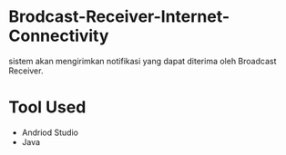 # Brodcast-Receiver-Internet-Connectivity
 sistem akan mengirimkan notifikasi yang dapat diterima oleh Broadcast Receiver.

# Tool Used
- Andriod Studio
- Java
